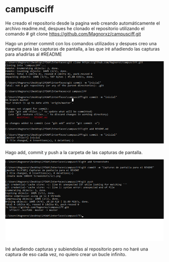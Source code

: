 # campusciff

He creado el repositorio desde la pagina web creando automáticamente el archivo readme.md, despues he clonado el repositorio
utilizando el comando # git clone https://github.com/Magnorxz/campusciff.git

Hago un primer commit con los comandos utilizados y despues creo una carpeta para las capturas de pantalla, a las que
iré añadiendo las capturas para añadirlas al #README


![Screenshot](https://github.com/Magnorxz/campusciff/blob/master/Screenshots/sc1.png)


Hago add, commit y push a la carpeta de las capturas de pantalla.


![Screenshot](https://github.com/Magnorxz/campusciff/blob/master/Screenshots/sc2.png)

Iré añadiendo capturas y subiendolas al repositorio pero no haré una captura de eso cada vez, no quiero crear un bucle infinito.




